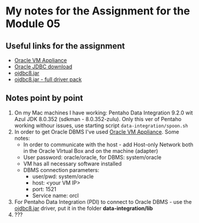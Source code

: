 # My notes for the Assignment for the Module 05

## Useful links for the assignment

- [Oracle VM Appliance](https://www.oracle.com/database/technologies/databaseappdev-vm.html)
- [Oracle JDBC download](https://www.oracle.com/database/technologies/appdev/jdbc-downloads.html)
- [ojdbc8.jar](https://download.oracle.com/otn-pub/otn_software/jdbc/218/ojdbc8.jar)
- [ojdbc8.jar - full driver pack](https://download.oracle.com/otn-pub/otn_software/jdbc/218/ojdbc8-full.tar.gz)

## Notes point by point

1. On my Mac machines I have working: Pentaho Data Integration 9.2.0 wit Azul JDK 8.0.352
   (sdkman - 8.0.352-zulu). Only this ver of Pentaho working withour issues, use starting script
   `data-integration/spoon.sh`
2. In order to get Oracle DBMS I've used [Oracle VM Appliance](https://www.oracle.com/database/technologies/databaseappdev-vm.html). Some notes:
    - In order to communicate with the host - add Host-only Network both in the Oracle VIrtual Box and on the machine (adapter)
    - User password: oracle/oracle, for DBMS: system/oracle
    - VM has all necessary software installed
    - DBMS connection parameters:
      - user/pwd: system/oracle
      - host: &lt;your VM IP&gt;
      - port: 1521
      - Service name: orcl
3. For Pentaho Data Integration (PDI) to connect to Oracle DBMS - use the [ojdbc8.jar]() driver, put it in the folder **data-integration/lib**
4. ???
